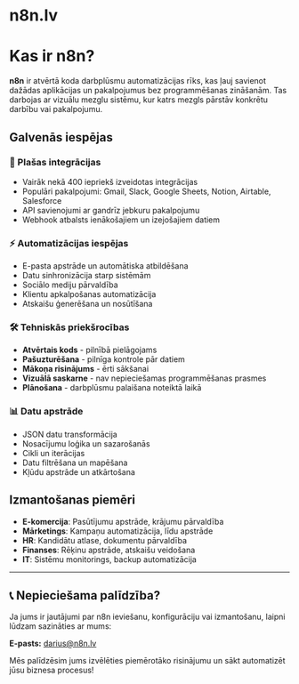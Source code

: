 # n8n.lv
# Kas ir n8n?

**n8n** ir atvērtā koda darbplūsmu automatizācijas rīks, kas ļauj savienot dažādas aplikācijas un pakalpojumus bez programmēšanas zināšanām. Tas darbojas ar vizuālu mezglu sistēmu, kur katrs mezgls pārstāv konkrētu darbību vai pakalpojumu.

## Galvenās iespējas

### 🔗 Plašas integrācijas
- Vairāk nekā 400 iepriekš izveidotas integrācijas
- Populāri pakalpojumi: Gmail, Slack, Google Sheets, Notion, Airtable, Salesforce
- API savienojumi ar gandrīz jebkuru pakalpojumu
- Webhook atbalsts ienākošajiem un izejošajiem datiem

### ⚡ Automatizācijas iespējas
- E-pasta apstrāde un automātiska atbildēšana
- Datu sinhronizācija starp sistēmām
- Sociālo mediju pārvaldība
- Klientu apkalpošanas automatizācija
- Atskaišu ģenerēšana un nosūtīšana

### 🛠️ Tehniskās priekšrocības
- **Atvērtais kods** - pilnībā pielāgojams
- **Pašuzturēšana** - pilnīga kontrole pār datiem
- **Mākoņa risinājums** - ērti sākšanai
- **Vizuālā saskarne** - nav nepieciešamas programmēšanas prasmes
- **Plānošana** - darbplūsmu palaišana noteiktā laikā

### 📊 Datu apstrāde
- JSON datu transformācija
- Nosacījumu loģika un sazarošanās
- Cikli un iterācijas
- Datu filtrēšana un mapēšana
- Kļūdu apstrāde un atkārtošana

## Izmantošanas piemēri

- **E-komercija**: Pasūtījumu apstrāde, krājumu pārvaldība
- **Mārketings**: Kampaņu automatizācija, līdu apstrāde
- **HR**: Kandidātu atlase, dokumentu pārvaldība
- **Finanses**: Rēķinu apstrāde, atskaišu veidošana
- **IT**: Sistēmu monitorings, backup automatizācija

---

## 📞 Nepieciešama palīdzība?

Ja jums ir jautājumi par n8n ieviešanu, konfigurāciju vai izmantošanu, laipni lūdzam sazināties ar mums:

**E-pasts:** [darius@n8n.lv](mailto:darius@n8n.lv)

Mēs palīdzēsim jums izvēlēties piemērotāko risinājumu un sākt automatizēt jūsu biznesa procesus!
